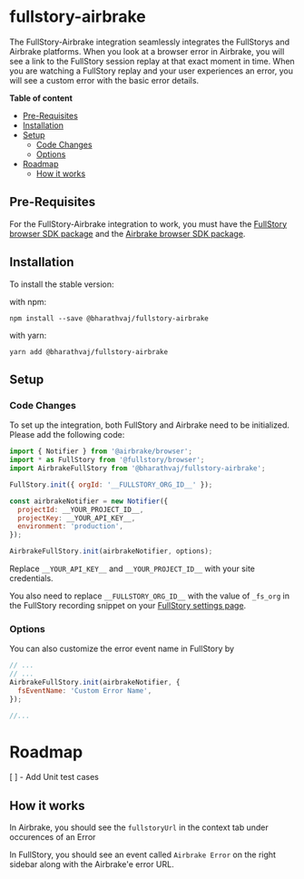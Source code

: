 # fullstory-airbrake

The FullStory-Airbrake integration seamlessly integrates the FullStorys and Airbrake platforms. When you look at a browser error in Airbrake, you will see a
link to the FullStory session replay at that exact moment in time. When you are watching a FullStory replay and your user experiences an error, you will see a
custom error with the basic error details.

<!-- START doctoc generated TOC please keep comment here to allow auto update -->
<!-- DON'T EDIT THIS SECTION, INSTEAD RE-RUN doctoc TO UPDATE -->

**Table of content**

- [Pre-Requisites](#pre-requisites)
- [Installation](#installation)
- [Setup](#setup)
  - [Code Changes](#code-changes)
  - [Options](#options)
- [Roadmap](#roadmap)
  - [How it works](#how-it-works)

<!-- END doctoc generated TOC please keep comment here to allow auto update -->

## Pre-Requisites

For the FullStory-Airbrake integration to work, you must have the [FullStory browser SDK package](https://www.npmjs.com/package/@fullstory/browser) and the
[Airbrake browser SDK package](https://github.com/airbrake/airbrake-js/tree/master/packages/browser).

## Installation

To install the stable version:

with npm:

```
npm install --save @bharathvaj/fullstory-airbrake
```

with yarn:

```
yarn add @bharathvaj/fullstory-airbrake
```

## Setup

### Code Changes

To set up the integration, both FullStory and Airbrake need to be initialized. Please add the following code:

```js
import { Notifier } from '@airbrake/browser';
import * as FullStory from '@fullstory/browser';
import AirbrakeFullStory from '@bharathvaj/fullstory-airbrake';

FullStory.init({ orgId: '__FULLSTORY_ORG_ID__' });

const airbrakeNotifier = new Notifier({
  projectId: __YOUR_PROJECT_ID__,
  projectKey: __YOUR_API_KEY__,
  environment: 'production',
});

AirbrakeFullStory.init(airbrakeNotifier, options);
```

Replace `__YOUR_API_KEY__` and `__YOUR_PROJECT_ID__` with your site credentials.

You also need to replace `__FULLSTORY_ORG_ID__` with the value of `_fs_org` in the FullStory recording snippet on your
[FullStory settings page](https://help.fullstory.com/hc/en-us/articles/360020623514).

### Options

You can also customize the error event name in FullStory by

```js
// ...
// ...
AirbrakeFullStory.init(airbrakeNotifier, {
  fsEventName: 'Custom Error Name',
});

//...
```

# Roadmap

[ ] - Add Unit test cases

## How it works

In Airbrake, you should see the `fullstoryUrl` in the context tab under occurences of an Error

In FullStory, you should see an event called `Airbrake Error` on the right sidebar along with the Airbrake'e error URL.
